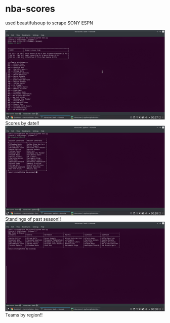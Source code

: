 # nba-scores
used beautifulsoup to scrape SONY ESPN

![alt text](https://github.com/Nimit-Khurana/nba-scores/blob/master/Screenshot_20190914_003743.png)
    Scores by date!!
![alt text](https://github.com/Nimit-Khurana/nba-scores/blob/master/Screenshot_20190914_003830.png)
    Standings of past season!!
![alt text](https://github.com/Nimit-Khurana/nba-scores/blob/master/Screenshot_20190914_003850.png)
    Teams by region!!
